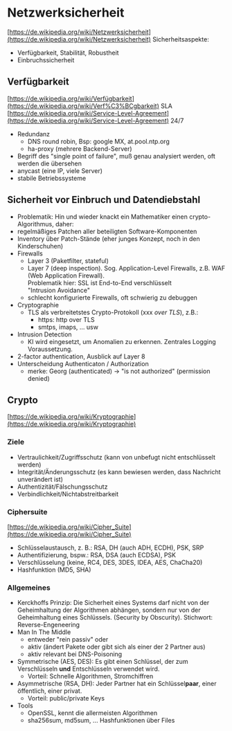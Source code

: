 # Netzwerksicherheit

[https://de.wikipedia.org/wiki/Netzwerksicherheit](https://de.wikipedia.org/wiki/Netzwerksicherheit)
Sicherheitsaspekte:

- Verfügbarkeit, Stabilität, Robustheit
- Einbruchssicherheit

## Verfügbarkeit

[https://de.wikipedia.org/wiki/Verfügbarkeit](https://de.wikipedia.org/wiki/Verf%C3%BCgbarkeit)
SLA [https://de.wikipedia.org/wiki/Service-Level-Agreement](https://de.wikipedia.org/wiki/Service-Level-Agreement)
24/7

- Redundanz
  - DNS round robin, Bsp: google MX, at.pool.ntp.org
  - ha-proxy (mehrere Backend-Server)
- Begriff des "single point of failure", muß genau analysiert werden, oft werden die übersehen  
- anycast (eine IP, viele Server)
- stabile Betriebssysteme

## Sicherheit vor Einbruch und Datendiebstahl

- Problematik: Hin und wieder knackt ein Mathematiker einen crypto-Algorithmus, daher:
- regelmäßiges Patchen aller beteiligten Software-Komponenten
- Inventory über Patch-Stände (eher junges Konzept, noch in den Kinderschuhen)
- Firewalls
  - Layer 3 (Paketfilter, stateful)
  - Layer 7 (deep inspection). Sog. Application-Level Firewalls, z.B. WAF (Web Application Firewall).  
  Problematik hier: SSL ist End-to-End verschlüsselt  
  "Intrusion Avoidance"
  - schlecht konfigurierte Firewalls, oft schwierig zu debuggen
- Cryptographie
  - TLS als verbreitetstes Crypto-Protokoll (xxx *over TLS*), z.B.:
    - https: http over TLS
    - smtps, imaps, ... usw
- Intrusion Detection
  - KI wird eingesetzt, um Anomalien zu erkennen. Zentrales Logging Voraussetzung.
- 2-factor authentication, Ausblick auf Layer 8
- Unterscheidung Authenticaton / Authorization
  - merke: Georg (authenticated) -> "is not authorized" (permission denied)

## Crypto

[https://de.wikipedia.org/wiki/Kryptographie](https://de.wikipedia.org/wiki/Kryptographie)

### Ziele

- Vertraulichkeit/Zugriffsschutz (kann von unbefugt nicht entschlüsselt werden)
- Integrität/Änderungsschutz (es kann bewiesen werden, dass Nachricht unverändert ist)
- Authentizität/Fälschungsschutz 
- Verbindlichkeit/Nichtabstreitbarkeit

### Ciphersuite

[https://de.wikipedia.org/wiki/Cipher_Suite](https://de.wikipedia.org/wiki/Cipher_Suite)

- Schlüsselaustausch, z. B.: RSA, DH (auch ADH, ECDH), PSK, SRP
- Authentifizierung, bspw.: RSA, DSA (auch ECDSA), PSK
- Verschlüsselung (keine, RC4, DES, 3DES, IDEA, AES, ChaCha20)
- Hashfunktion (MD5, SHA)

### Allgemeines

- Kerckhoffs Prinzip: Die Sicherheit eines Systems darf nicht von der Geheimhaltung der Algorithmen abhängen, sondern nur von der Geheimhaltung eines Schlüssels. (Security by Obscurity). Stichwort: Reverse-Engeneering
- Man In The Middle
  - entweder "rein passiv" oder
  - aktiv (ändert Pakete oder gibt sich als einer der 2 Partner aus)
  - aktiv relevant bei DNS-Poisoning
- Symmetrische (AES, DES): Es gibt einen Schlüssel, der zum Verschlüsseln **und** Entschlüsseln verwendet wird.
  - Vorteil: Schnelle Algorithmen, Stromchiffren
- Asymmetrische (RSA, DH): Jeder Partner hat ein Schlüssel**paar**, einer öffentlich, einer privat.
  - Vorteil: public/private Keys
- Tools
  - OpenSSL, kennt die allermeisten Algorithmen
  - sha256sum, md5sum, ... Hashfunktionen über Files














